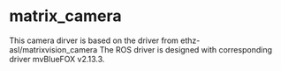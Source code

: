 # matrix_camera
This camera dirver is based on the driver from ethz-asl/matrixvision_camera
The ROS driver is designed with corresponding driver mvBlueFOX v2.13.3.

